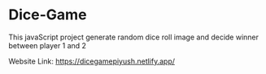 # Dice-Game
This javaScript project generate random dice roll image and decide winner between player 1 and 2


Website Link: https://dicegamepiyush.netlify.app/
